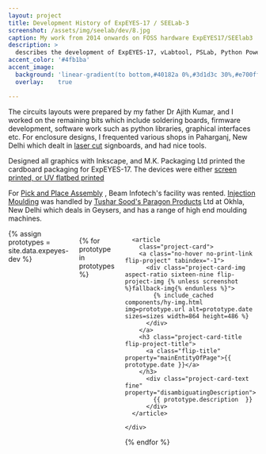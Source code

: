 ```yaml
---
layout: project
title: Development History of ExpEYES-17 / SEELab-3
screenshot: /assets/img/seelab/dev/8.jpg
caption: My work from 2014 onwards on FOSS hardware ExpEYES17/SEElab3
description: >
  describes the development of ExpEYES-17, vLabtool, PSLab, Python Powered Scientific instrumentation tool, and SEELab-3. From 2014 onwards. Documented in detail on Hackaday.
accent_color: '#4fb1ba'
accent_image:
  background: 'linear-gradient(to bottom,#40182a 0%,#3d1d3c 30%,#e700ff 50%,#9900e9 70%,#008729 100%)'
  overlay:    true

---
```


The circuits layouts were prepared by my father Dr Ajith Kumar, and I worked on the remaining bits which include soldering boards, firmware development, software work such as python libraries, graphical interfaces etc. For enclosure designs, I frequented various shops in Paharganj, New Delhi which dealt in [laser cut](/build/laser_cutting/) signboards, and had nice tools.

Designed all graphics with Inkscape, and M.K. Packaging Ltd printed the cardboard packaging for ExpEYES-17. The devices were either [screen printed, or UV flatbed printed](/build/screen_printing/)

For [Pick and Place Assembly](/build/pick_and_place/) , Beam Infotech's facility was rented.  [Injection Moulding](build/injection_moulding/) was handled by [Tushar Sood's Paragon Products](https://www.paragongeysers.com/) Ltd at Okhla, New Delhi which deals in Geysers, and has a range of high end moulding machines.

<div class="columns mt3 {% unless no_third_column %}columns-break{% endunless %}">
{% assign prototypes = site.data.expeyes-dev %}

{% for prototype in prototypes %}
    <div class="column column-1 customcol">

      <article
        class="project-card">
        <a class="no-hover no-print-link flip-project" tabindex="-1">
          <div class="project-card-img aspect-ratio sixteen-nine flip-project-img {% unless screenshot %}fallback-img{% endunless %}">
            {% include_cached components/hy-img.html img=prototype.url alt=prototype.date sizes=sizes width=864 height=486 %}
          </div>
        </a>
        <h3 class="project-card-title flip-project-title">
          <a class="flip-title" property="mainEntityOfPage">{{ prototype.date }}</a>
        </h3>
          <div class="project-card-text fine" property="disambiguatingDescription">
            {{ prototype.description  }}
          </div>
      </article>

    </div>
{% endfor %}
</div>

